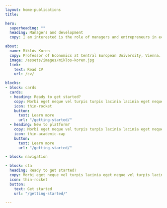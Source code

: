 ```yaml
---
layout: home-publications
title: 

hero:
  superheading: ""
  heading: Managers and development
  copy: I am interested is the role of managers and entrepreneurs in economic development.

about:
  name: Miklós Koren
  copy: Professor of Economics at Central European University, Vienna. Senior Research Fellow at the HUN-REN Centre for Economic and Regional Studies. Data Editor at the Review of Economics Studies.
  image: /assets/images/miklos-koren.jpg
  link:
    text: Read CV
    url: /cv/

blocks:
- block: cards
  cards:
  - heading: Ready to get started?
    copy: Morbi eget neque vel turpis turpis lacinia lacinia eget neque lacinia. 
    icon: thin-rocket
    button:
      text: Learn more
      url: "/getting-started/"
  - heading: New to platform?
    copy: Morbi eget neque vel turpis turpis lacinia lacinia eget neque lacinia. 
    icon: thin-academic-cap
    button:
      text: Learn more
      url: "/getting-started/"

- block: navigation

- block: cta
  heading: Ready to get started?
  copy: Morbi eget neque vel turpis lacinia eget neque vel turpis lacinia lacinia eget neque vel turpis lacinia eget vel turpis lacinia eget neque vel turpis lacinia lacinia eget neque.
  icon: thin-rocket
  button:
    text: Get started
    url: "/getting-started/"

---
```

